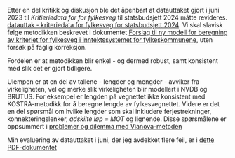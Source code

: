 Etter en del kritikk og diskusjon ble det åpenbart at datauttaket gjort i juni 2023 til _Kritieriedata for for fylkesveg_ til statsbudsjett 2024 måtte revideres. [datauttak - kriteriedata for fylkesveg for statsbudsjett 2024](https://github.com/LtGlahn/statsbudsjett-fylkesveg2024). Vi skal slavisk følge metodikken beskrevet i dokumentet   [Forslag til ny modell for beregning av kriteriet for fylkesveg i inntektssystemet for 
fylkeskommunene](https://www.regjeringen.no/contentassets/e8645ebe0e02470da89253caef0addba/rapport-forenklet-modell-til-kriteriet-for-utgiftsbehov-ti1405835.pdf), uten forsøk på faglig korreksjon. 

Fordelen er at metodikken blir enkel - og dermed robust, samt konsistent med slik det er gjort tidligere. 

Ulempen er at en del av tallene - lengder og mengder - avviker fra virkeligheten, vel og merke slik virkeligheten blir modellert i NVDB og BRUTUS. For eksempel er lengden på vegnettet ikke konsistent med KOSTRA-metodikk for å beregne lengde av fylkesvegnettet. Videre er det en del spørsmål om hvilke lengder som skal inkludere ferjestrekninger, konnekteringslenker, _adskilte løp = MOT_ og lignende. Disse spørsmålene er oppsummert i [problemer og dilemma med Vianova-metoden](./problemer.md)

Min evaluering av datauttaket i juni, der jeg avdekket flere feil, er i [dette PDF-dokumentet](./GjennomgangkriteriedataFv.pdf)



